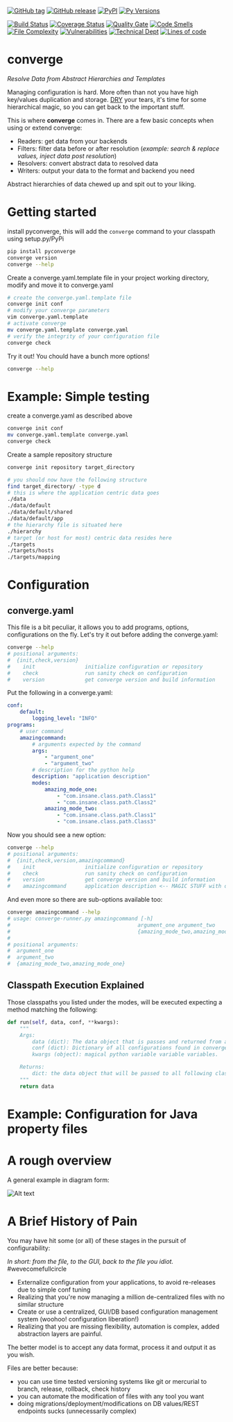 [![GitHub tag](https://img.shields.io/github/tag/drewboswell/converge.svg)]()
[![GitHub release](https://img.shields.io/github/release/drewboswell/converge.svg)]()
[![PyPI](https://img.shields.io/pypi/v/pyconverge.svg)](https://pypi.python.org/pypi/pyconverge/)
[![Py Versions](https://img.shields.io/pypi/pyversions/pyconverge.svg)](https://pypi.python.org/pypi/pyconverge/)

[![Build Status](https://travis-ci.org/drewboswell/converge.svg?branch=master)](https://travis-ci.org/drewboswell/converge)
[![Coverage Status](https://coveralls.io/repos/github/drewboswell/converge/badge.svg?branch=master)](https://coveralls.io/github/drewboswell/converge?branch=master)
[![Quality Gate](https://sonarqube.com/api/badges/gate?key=drewboswell_converge)](https://sonarqube.com/dashboard/index/drewboswell_converge)
[![Code Smells](https://sonarqube.com/api/badges/measure?key=drewboswell_converge&metric=code_smells)](https://sonarqube.com/dashboard/index/drewboswell_converge)
[![File Complexity](https://sonarqube.com/api/badges/measure?key=drewboswell_converge&metric=file_complexity)](https://sonarqube.com/dashboard/index/drewboswell_converge)
[![Vulnerabilities](https://sonarqube.com/api/badges/measure?key=drewboswell_converge&metric=vulnerabilities)](https://sonarqube.com/dashboard/index/drewboswell_converge)
[![Technical Dept](https://sonarqube.com/api/badges/measure?key=drewboswell_converge&metric=sqale_debt_ratio)](https://sonarqube.com/dashboard/index/drewboswell_converge)
[![Lines of code](https://sonarqube.com/api/badges/measure?key=drewboswell_converge&metric=ncloc)](https://sonarqube.com/dashboard/index/drewboswell_converge)


# converge
*Resolve Data from Abstract Hierarchies and Templates*

Managing configuration is hard. More often than not you have high key/values duplication and storage. [DRY](https://en.wikipedia.org/wiki/Don't_repeat_yourself) your tears, it's time for some hierarchical magic, so you can get back to the important stuff.

This is where **converge** comes in. There are a few basic concepts when using or extend converge: 
* Readers: get data from your backends
* Filters: filter data before or after resolution (*example: search & replace values, inject data post resolution*)
* Resolvers: convert abstract data to resolved data
* Writers: output your data to the format and backend you need

Abstract hierarchies of data chewed up and spit out to your liking.

# Getting started
install pyconverge, this will add the `converge` command to your classpath using setup.py/PyPi
```bash
pip install pyconverge
converge version
converge --help
```

Create a converge.yaml.template file in your project working directory, modify and move it to converge.yaml 
```bash
# create the converge.yaml.template file
converge init conf
# modify your converge parameters
vim converge.yaml.template
# activate converge
mv converge.yaml.template converge.yaml
# verify the integrity of your configuration file
converge check
```

Try it out! You chould have a bunch more options!
```bash
converge --help
```

# Example: Simple testing
create a converge.yaml as described above
```bash
converge init conf
mv converge.yaml.template converge.yaml
converge check
```
Create a sample repository structure
```bash
converge init repository target_directory

# you should now have the following structure
find target_directory/ -type d
# this is where the application centric data goes
./data
./data/default
./data/default/shared
./data/default/app
# the hierarchy file is situated here
./hierarchy
# target (or host for most) centric data resides here
./targets
./targets/hosts
./targets/mapping
```

# Configuration
## converge.yaml
This file is a bit peculiar, it allows you to add programs, options, configurations on the fly. Let's try it out
before adding the converge.yaml:
```bash
converge --help
# positional arguments:
#  {init,check,version}
#    init                initialize configuration or repository
#    check               run sanity check on configuration
#    version             get converge version and build information
```

Put the following in a converge.yaml:
```yaml
conf:
    default:
        logging_level: "INFO"
programs:
    # user command
    amazingcommand:
        # arguments expected by the command
        args:
            - "argument_one"
            - "argument_two"
        # description for the python help
        description: "application description"
        modes:
            amazing_mode_one:
                - "com.insane.class.path.Class1"
                - "com.insane.class.path.Class2"
            amazing_mode_two:
                - "com.insane.class.path.Class1"
                - "com.insane.class.path.Class3"
```

Now you should see a new option:
```bash
converge --help
# positional arguments:
#  {init,check,version,amazingcommand}
#    init                initialize configuration or repository
#    check               run sanity check on configuration
#    version             get converge version and build information
#    amazingcommand      application description <-- MAGIC STUFF with description!!
```

And even more so there are sub-options available too:
```bash
converge amazingcommand --help
# usage: converge-runner.py amazingcommand [-h]
#                                         argument_one argument_two
#                                         {amazing_mode_two,amazing_mode_one}
#
# positional arguments:
#  argument_one
#  argument_two
#  {amazing_mode_two,amazing_mode_one}

```
## Classpath Execution Explained

Those classpaths you listed under the modes, will be executed expecting a method matching the following:
```python
def run(self, data, conf, **kwargs):
    """
    Args:
        data (dict): The data object that is passes and returned from all class runs
        conf (dict): Dictionary of all configurations found in converge.yaml (directories, logging etc)
        kwargs (object): magical python variable variable variables.

    Returns:
        dict: the data object that will be passed to all following class-runs.
    """
    return data
```

# Example: Configuration for Java property files

# A rough overview

A general example in diagram form:

![Alt text](docs/converge-diagram.png "Converge Overview")

# A Brief History of Pain
You may have hit some (or all) of these stages in the pursuit of configurability:

*In short: from the file, to the GUI, back to the file you idiot.* #wevecomefullcircle
* Externalize configuration from your applications, to avoid re-releases due to simple conf tuning
* Realizing that you're now managing a million de-centralized files with no similar structure
* Create or use a centralized, GUI/DB based configuration management system (woohoo! configuration liberation!)
* Realizing that you are missing flexibility, automation is complex, added abstraction layers are painful. 

The better model is to accept any data format, process it and output it as you wish.

Files are better because:
* you can use time tested versioning systems like git or mercurial to branch, release, rollback, check history
* you can automate the modification of files with any tool you want
* doing migrations/deployment/modifications on DB values/REST endpoints sucks (unnecessarily complex)
